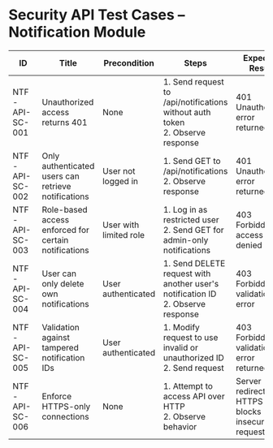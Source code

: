 # Security API Test Cases – Notification Module

| ID               | Title                                           | Precondition                        | Steps                                                         | Expected Result                           | Actual Result | Status |
|-------------------|-------------------------------------------------|-------------------------------------|---------------------------------------------------------------|-------------------------------------------|---------------|--------|
| NTF-API-SC-001    | Unauthorized access returns 401                 | None                                | 1. Send request to /api/notifications without auth token <br> 2. Observe response | 401 Unauthorized error returned |               |        |
| NTF-API-SC-002    | Only authenticated users can retrieve notifications | User not logged in               | 1. Send GET to /api/notifications <br> 2. Observe response | 401 Unauthorized error returned |               |        |
| NTF-API-SC-003    | Role-based access enforced for certain notifications | User with limited role           | 1. Log in as restricted user <br> 2. Send GET for admin-only notifications | 403 Forbidden or access denied |               |        |
| NTF-API-SC-004    | User can only delete own notifications         | User authenticated                  | 1. Send DELETE request with another user's notification ID <br> 2. Observe response | 403 Forbidden or validation error |               |        |
| NTF-API-SC-005    | Validation against tampered notification IDs   | User authenticated                  | 1. Modify request to use invalid or unauthorized ID <br> 2. Send request | 403 Forbidden or validation error returned |               |        |
| NTF-API-SC-006    | Enforce HTTPS-only connections                  | None                                | 1. Attempt to access API over HTTP <br> 2. Observe behavior | Server redirects to HTTPS or blocks insecure request |               |        |